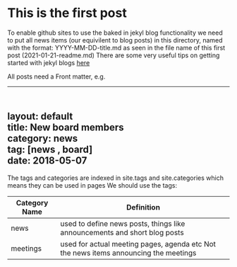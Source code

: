 # This is the first post
To enable github sites to use the baked in jekyl blog functionality we need to put all news items (our equivilent to blog posts) in this directory, named with the format:
YYYY-MM-DD-title.md as seen in the file name of this first post (2021-01-21-readme.md)
There are some very useful tips on getting started with jekyl blogs [here](https://jekyllrb.com/docs/posts/)

All posts need a Front matter, e.g.

---
<br>layout: default
<br>title: New board members
<br>category: news
<br>tag: [news , board]
<br>date: 2018-05-07
---


The tags and categories are indexed in site.tags and site.categories which means they can be used in pages
We should use the tags:
<table>
<thead>
  <tr>
    <th>Category Name</th>
    <th>Definition</th>
  </tr>
</thead>
<tbody>
  <tr>
    <td>news</td>
    <td>used to define news posts, things like announcements and short blog posts</td>
  </tr>
  <tr>
    <td>meetings</td>
    <td>used for actual meeting pages, agenda etc Not the news items announcing the meetings</td>
  </tr>
</tbody>
</table>
